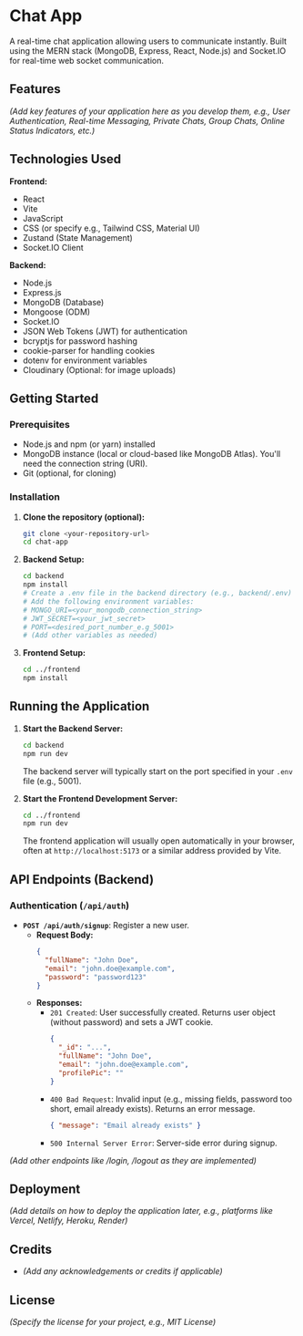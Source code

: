# Chat App

A real-time chat application allowing users to communicate instantly. Built using the MERN stack (MongoDB, Express, React, Node.js) and Socket.IO for real-time web socket communication.

## Features

*(Add key features of your application here as you develop them, e.g., User Authentication, Real-time Messaging, Private Chats, Group Chats, Online Status Indicators, etc.)*

## Technologies Used

**Frontend:**

*   React
*   Vite
*   JavaScript
*   CSS (or specify e.g., Tailwind CSS, Material UI)
*   Zustand (State Management)
*   Socket.IO Client

**Backend:**

*   Node.js
*   Express.js
*   MongoDB (Database)
*   Mongoose (ODM)
*   Socket.IO
*   JSON Web Tokens (JWT) for authentication
*   bcryptjs for password hashing
*   cookie-parser for handling cookies
*   dotenv for environment variables
*   Cloudinary (Optional: for image uploads)

## Getting Started

### Prerequisites

*   Node.js and npm (or yarn) installed
*   MongoDB instance (local or cloud-based like MongoDB Atlas). You'll need the connection string (URI).
*   Git (optional, for cloning)

### Installation

1.  **Clone the repository (optional):**
    ```bash
    git clone <your-repository-url>
    cd chat-app
    ```

2.  **Backend Setup:**
    ```bash
    cd backend
    npm install
    # Create a .env file in the backend directory (e.g., backend/.env)
    # Add the following environment variables:
    # MONGO_URI=<your_mongodb_connection_string>
    # JWT_SECRET=<your_jwt_secret>
    # PORT=<desired_port_number_e.g_5001>
    # (Add other variables as needed)
    ```

3.  **Frontend Setup:**
    ```bash
    cd ../frontend
    npm install
    ```

## Running the Application

1.  **Start the Backend Server:**
    ```bash
    cd backend
    npm run dev
    ```
    The backend server will typically start on the port specified in your `.env` file (e.g., 5001).

2.  **Start the Frontend Development Server:**
    ```bash
    cd ../frontend
    npm run dev
    ```
    The frontend application will usually open automatically in your browser, often at `http://localhost:5173` or a similar address provided by Vite.

## API Endpoints (Backend)

### Authentication (`/api/auth`)

*   **`POST /api/auth/signup`**: Register a new user.
    *   **Request Body:**
        ```json
        {
          "fullName": "John Doe",
          "email": "john.doe@example.com",
          "password": "password123"
        }
        ```
    *   **Responses:**
        *   `201 Created`: User successfully created. Returns user object (without password) and sets a JWT cookie.
            ```json
            {
              "_id": "...",
              "fullName": "John Doe",
              "email": "john.doe@example.com",
              "profilePic": ""
            }
            ```
        *   `400 Bad Request`: Invalid input (e.g., missing fields, password too short, email already exists). Returns an error message.
            ```json
            { "message": "Email already exists" }
            ```
        *   `500 Internal Server Error`: Server-side error during signup.

*(Add other endpoints like /login, /logout as they are implemented)*

## Deployment

*(Add details on how to deploy the application later, e.g., platforms like Vercel, Netlify, Heroku, Render)*

## Credits

*   *(Add any acknowledgements or credits if applicable)*

## License

*(Specify the license for your project, e.g., MIT License)*
